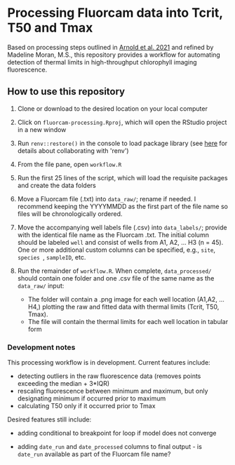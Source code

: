 # Processing Fluorcam data into Tcrit, T50 and Tmax

Based on processing steps outlined in [Arnold et al. 2021](https://doi.org/10.1071/FP20344) and refined by Madeline Moran, M.S., this repository provides a workflow for automating detection of thermal limits in high-throughput chlorophyll imaging fluorescence.

## How to use this repository

1.  Clone or download to the desired location on your local computer

2.  Click on `fluorcam-processing.Rproj`, which will open the RStudio project in a new window

3.  Run `renv::restore()` in the console to load package library (see [here](https://rstudio.github.io/renv/articles/collaborating.html) for details about collaborating with 'renv')

4.  From the file pane, open `workflow.R`

5.  Run the first 25 lines of the script, which will load the requisite packages and create the data folders

6.  Move a Fluorcam file (.txt) into `data_raw/`; rename if needed. I recommend keeping the YYYYMMDD as the first part of the file name so files will be chronologically ordered.

7. Move the accompanying well labels file (.csv) into `data_labels/`; provide with the identical file name as the Fluorcam .txt. The initial column should be labeled `well` and consist of wells from A1, A2, ... H3 (n = 45). One or more additional custom columns can be specified, e.g., `site`, `species `, `sampleID`, etc. 

7.  Run the remainder of `workflow.R`. When complete, `data_processed/` should contain one folder and one .csv file of the same name as the `data_raw/` input:

    -   The folder will contain a .png image for each well location (A1,A2, ... H4,) plotting the raw and fitted data with thermal limits (Tcrit, T50, Tmax).
    -   The file will contain the thermal limits for each well location in tabular form

### Development notes

This processing workflow is in development. Current features include:

-   detecting outliers in the raw fluorescence data (removes points exceeding the median + 3\*IQR)
-   rescaling fluorescence between minimum and maximum, but only designating minimum if occurred prior to maximum
-   calculating T50 only if it occurred prior to Tmax

Desired features still include:

-   adding conditional to breakpoint for loop if model does not converge

-   adding `date_run` and `date_processed` columns to final output - is `date_run` available as part of the Fluorcam file name?

